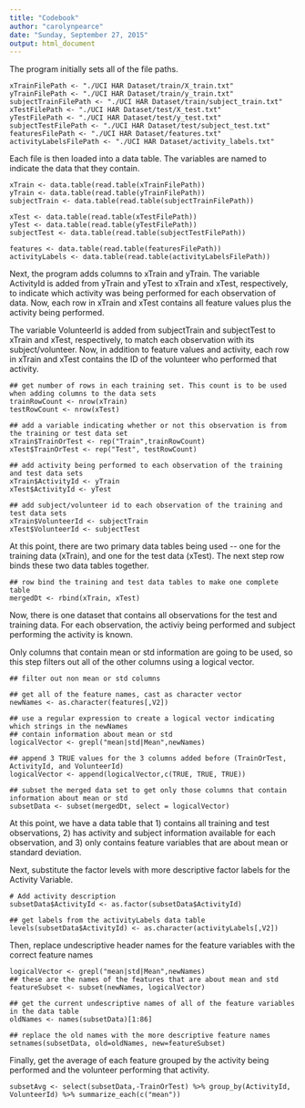 ```yaml
---
title: "Codebook"
author: "carolynpearce"
date: "Sunday, September 27, 2015"
output: html_document
---
```


The program initially sets all of the file paths.

```{r}
xTrainFilePath <- "./UCI HAR Dataset/train/X_train.txt"
yTrainFilePath <- "./UCI HAR Dataset/train/y_train.txt"
subjectTrainFilePath <- "./UCI HAR Dataset/train/subject_train.txt"
xTestFilePath <- "./UCI HAR Dataset/test/X_test.txt"
yTestFilePath <- "./UCI HAR Dataset/test/y_test.txt"
subjectTestFilePath <- "./UCI HAR Dataset/test/subject_test.txt"
featuresFilePath <- "./UCI HAR Dataset/features.txt"
activityLabelsFilePath <- "./UCI HAR Dataset/activity_labels.txt"
```

Each file is then loaded into a data table. The variables are named to indicate the data that they contain.


```{r}
xTrain <- data.table(read.table(xTrainFilePath))
yTrain <- data.table(read.table(yTrainFilePath))
subjectTrain <- data.table(read.table(subjectTrainFilePath))

xTest <- data.table(read.table(xTestFilePath))
yTest <- data.table(read.table(yTestFilePath))
subjectTest <- data.table(read.table(subjectTestFilePath))

features <- data.table(read.table(featuresFilePath))
activityLabels <- data.table(read.table(activityLabelsFilePath))
```


Next, the program adds columns to xTrain and yTrain. The variable ActivityId is added from yTrain and yTest to xTrain and xTest, respectively, to indicate which activity was being performed for each observation of data. Now, each row in xTrain and xTest contains all feature values plus the activity being performed.

The variable VolunteerId is added from subjectTrain and subjectTest to xTrain and xTest, respectively, to match each observation with its subject/volunteer. Now, in addition to feature values and activity, each row in xTrain and xTest contains the ID of the volunteer who performed that activity.


```{r}
## get number of rows in each training set. This count is to be used when adding columns to the data sets
trainRowCount <- nrow(xTrain)
testRowCount <- nrow(xTest)

## add a variable indicating whether or not this observation is from the training or test data set
xTrain$TrainOrTest <- rep("Train",trainRowCount)
xTest$TrainOrTest <- rep("Test", testRowCount)

## add activity being performed to each observation of the training and test data sets
xTrain$ActivityId <- yTrain
xTest$ActivityId <- yTest

## add subject/volunteer id to each observation of the training and test data sets
xTrain$VolunteerId <- subjectTrain
xTest$VolunteerId <- subjectTest
```

At this point, there are two primary data tables being used -- one for the training data (xTrain), and one for the test data (xTest). The next step row binds these two data tables together.

```{r}
## row bind the training and test data tables to make one complete table
mergedDt <- rbind(xTrain, xTest)
```

Now, there is one dataset that contains all observations for the test and training data. For each observation, the activiy being performed and subject performing the activity is known.

Only columns that contain mean or std information are going to be used, so this step filters out all of the other columns using a logical vector.

```{r}
## filter out non mean or std columns

## get all of the feature names, cast as character vector
newNames <- as.character(features[,V2])

## use a regular expression to create a logical vector indicating which strings in the newNames 
## contain information about mean or std
logicalVector <- grepl("mean|std|Mean",newNames)

## append 3 TRUE values for the 3 columns added before (TrainOrTest, ActivityId, and VolunteerId)
logicalVector <- append(logicalVector,c(TRUE, TRUE, TRUE))

## subset the merged data set to get only those columns that contain information about mean or std
subsetData <- subset(mergedDt, select = logicalVector)
```

At this point, we have a data table that 1) contains all training and test observations, 2) has activity and subject information available for each observation, and 3) only contains feature variables that are about mean or standard deviation.

Next, substitute the factor levels with more descriptive factor labels for the Activity Variable.

```{r}
# Add activity description
subsetData$ActivityId <- as.factor(subsetData$ActivityId)

## get labels from the activityLabels data table
levels(subsetData$ActivityId) <- as.character(activityLabels[,V2])
```

Then, replace undescriptive header names for the feature variables with the correct feature names

```{r}
logicalVector <- grepl("mean|std|Mean",newNames)
## these are the names of the features that are about mean and std
featureSubset <- subset(newNames, logicalVector)

## get the current undescriptive names of all of the feature variables in the data table
oldNames <- names(subsetData)[1:86]

## replace the old names with the more descriptive feature names
setnames(subsetData, old=oldNames, new=featureSubset)
```

Finally, get the average of each feature grouped by the activity being performed and the volunteer performing that activity.

```{r}
subsetAvg <- select(subsetData,-TrainOrTest) %>% group_by(ActivityId, VolunteerId) %>% summarize_each(c("mean"))
```